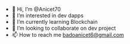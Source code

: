 - 👋 Hi, I’m @Anicet70
- 👀 I’m interested in dev dapps
- 🌱 I’m currently learning Blockchain 
- 💞️ I’m looking to collaborate on dev project
- 📫 How to reach me badoanicet6@gmail.com 

<!---
Anicet70/Anicet70 is a ✨ special ✨ repository because its `README.md` (this file) appears on your GitHub profile.
You can click the Preview link to take a look at your changes.
--->
